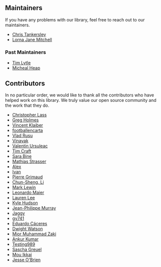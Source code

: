 ## Maintainers

If you have any problems with our library, feel free to reach out to our
maintainers.

* [Chris Tankersley](https://github.com/dragonmantank)
* [Lorna Jane Mitchell](https://github.com/lornajane)

### Past Maintainers

* [Tim Lytle](https://github.com/tjlytle)
* [Micheal Heap](https://github.com/mheap)

## Contributors

In no particular order, we would like to thank all the contributors who have
helped work on this library. We truly value our open source community and the
work that they do.

* [Christopher Lass](https://github.com/arubacao)
* [Greg Holmes](https://github.com/GregHolmes)
* [Vincent Klaiber](https://github.com/vinkla)
* [footballencarta](https://github.com/footballencarta)
* [Vlad Rusu](https://github.com/vladrusu)
* [Vinayak](https://github.com/vinayak42)
* [Valentin Ursuleac](https://github.com/ursuleacv)
* [Tim Craft](https://github.com/timcraft)
* [Sara Bine](https://github.com/sbine)
* [Mathias Strasser](https://github.com/roukmoute)
* [Alex](https://github.com/pushkyn)
* [Ivan](https://github.com/prog1dev)
* [Pierre Grimaud](https://github.com/pgrimaud)
* [Chun-Sheng, Li](https://github.com/peter279k)
* [Mark Lewin](https://github.com/marklewin)
* [Leonardo Maier](https://github.com/leonardomaier)
* [Lauren Lee](https://github.com/laurenelee)
* [Kyle Hudson](https://github.com/kylejmhudson)
* [Jean-Philippe Murray](https://github.com/jpmurray)
* [Jaggy](https://github.com/jaggy)
* [gy741](https://github.com/gy741)
* [Eduardo Cáceres](https://github.com/eduherminio)
* [Dwight Watson](https://github.com/dwightwatson)
* [Mior Muhammad Zaki](https://github.com/crynobone)
* [Ankur Kumar](https://github.com/ankurk91)
* [Testing989](https://github.com/Testing989)
* [Sascha Greuel](https://github.com/SoftCreatR)
* [Mou Ikkai](https://github.com/Mou-Ikkai)
* [Jesse O'Brien](https://github.com/JesseObrien)

